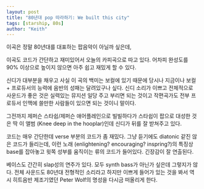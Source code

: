 ```yaml
---
layout: post
title: "80년대 pop 따라하기: We built this city"
tags: [starship, 80s]
author: "Keith"
---
```


이곡은 정말 80년대를 대표하는 팝음악이 아닐까 싶은데, 

이곡도 코드가 간단하고 재미있어서 오늘의 카피곡으로 따고 있다. 어차피 완성도를 90% 이상으로 높이지 않으면 아주 쉽고 재밌게 할 수 있다.

신디가 대부분을 채우고 사실 이 곡의 백미는 보컬에 있기 때문에 당시나 지금이나 보컬 + 프로듀서의 능력에 음반의 성패는 달려있구나 싶다. 신디 소리가 이쁘고 전체적으로 사운드가 좋은 것은 실력있는 뮤지션 일당 주고 부리면 되는 것이고 작편곡가도 전부 프로듀서 인맥에 쓸만한 사람들이 있으면 되는 것이니 말이다.

그전까지 제퍼슨 스타쉽/제퍼슨 애어플레인으로 빌빌하다가 스타쉽이 팝으로 대성한 것은 딱 이 앨범 (Knee deep in the hooplar)인데 신디가 뒤를 잘 받쳐주고 있다. 

코드는 매우 간단한데 verse 부분의 코드가 좀 재밌다. 그냥 듣기에도 diatonic 같진 않은 코드가 들리는데, 이런 노래 (enlightening? encouraging? inspring?)의 특징상 base를 잡아놓고 윗쪽 성부를 움직이는 류의 코드가 들어있다. 긴장감이 잘 연출된다.

베이스도 간간히 slap성의 연주가 있다. 모두 synth bass가 아닌가 싶은데 그렇지가 않다. 전체 사운드도 80년대 전형적인 소리라고 하지만 이쁘게 들어가 있는 것을 봐서 역시 히트음반 제조기였던 Peter Wolf의 명성을 다시금 떠올리게 한다. 




